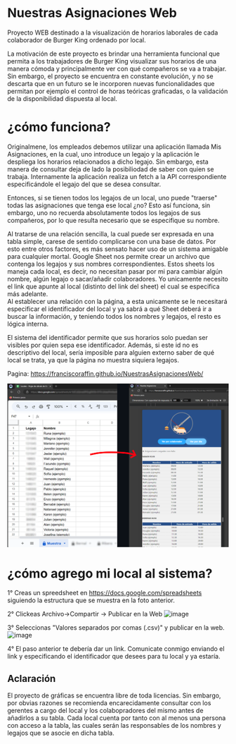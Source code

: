 # Nuestras Asignaciones Web

Proyecto WEB destinado a la visualización de horarios laborales de cada colaborador de Burger King ordenado por local.

La motivación de este proyecto es brindar una herramienta funcional que permita a los trabajadores de Burger King visualizar sus horarios de una manera cómoda y principalmente ver con qué compañeros se va a trabajar. Sin embargo, el proyecto se encuentra en constante evolución, y no se descarta que en un futuro se le incorporen nuevas funcionalidades que permitan por ejemplo el control de horas teóricas graficadas, o la validación de la disponibilidad dispuesta al local. 

# ¿cómo funciona?
Originalmene, los empleados debemos utilizar una aplicación llamada Mis Asignaciones, en la cual, uno introduce un legajo y la aplicación le despliega los horarios relacionados a dicho legajo. Sin embargo, esta manera de consultar deja de lado la posibiliodad de saber con quien se trabaja. Internamente la aplicación realiza un fetch a la API correspondiente especificándole el legajo del que se desea consultar. 

Entonces, si se tienen todos los legajos de un local, uno puede "traerse" todas las asignaciones que tenga ese local ¿no? Esto así funciona, sin embargo, uno no recuerda absolutamente todos los legajos de sus compañeros, por lo que resulta necesario que se especifique su nombre.  

Al tratarse de una relación sencilla, la cual puede ser expresada en una tabla simple, carese de sentido complicarse con una base de datos. Por esto entre otros factores, es más sensato hacer uso de un sistema  amigable para cualquier mortal. Google Sheet nos permite crear un archivo que contenga los legajos y sus nombres correspondientes. Estos sheets los maneja cada local, es decir, no necesitan pasar por mi para cambiar algún nombre, algún legajo o sacar/añadir colaboradores. Yo unicamente necesito el link que apunte al local (distinto del link del sheet) el cual se especifica más adelante.  
Al establecer una relación con la página, a esta unicamente se le necesitará especificar el identificador del local y ya sabrá a qué Sheet deberá ir a buscar la información, y teniendo todos los nombres y legajos, el resto es lógica interna. 

El sistema del identificador permite que sus horarios solo puedan ser visibles por quien sepa ese identificador. Además, si este id no es descriptivo del local, sería imposible para alguien externo saber de qué local se trata, ya que la página no muestra siquiera legajos.  

Pagina: https://franciscoraffin.github.io/NuestrasAsignacionesWeb/


![IMAGEN_MPD](https://github.com/FranciscoRaffin/NuestrasAsignacionesWeb/blob/main/readme_imagenes/ejemplo.png)


# ¿cómo agrego mi local al sistema?

1° Creas un spreedsheet en https://docs.google.com/spreadsheets siguiendo la estructura que se muestra en la foto anterior.

2° Clickeas Archivo->Compartir -> Publicar en la Web
![image](https://github.com/user-attachments/assets/337ff39b-e72d-4194-afb0-203450030f8a)

3°
Seleccionas "Valores separados por comas (.csv)" y publicar en la web.
![image](https://github.com/user-attachments/assets/95259916-2387-4d7f-92a7-4ff881c5db3e)

4°
El paso anterior te debería dar un link. Comunicate conmigo enviando el link y especificando el identificador que desees para tu local y ya estaría.


## Aclaración

El proyecto de gráficas se encuentra libre de toda licencias. Sin embargo, por obvias razones se recomienda encarecidamente consultar con los gerentes a cargo del local y los colabopradores del mismo antes de añadirlos a su tabla. Cada local cuenta por tanto con al menos una persona con acceso a la tabla, las cuales serán las responsables de los nombres y legajos que se asocie en dicha tabla.
